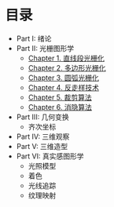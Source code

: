 # 目录
- Part I: 绪论
- Part II: 光栅图形学
  - [Chapter 1. 直线段光栅化](光栅图形学/1.直线段光栅化.md)
  - [Chapter 2. 多边形光栅化](光栅图形学/2.多边形光栅化.md)
  - [Chapter 3. 圆弧光栅化](光栅图形学/3.圆弧光栅化.md)
  - [Chapter 4. 反走样技术](光栅图形学/4.反走样技术.md)
  - [Chapter 5. 裁剪算法](光栅图形学/5.裁剪算法.md)
  - [Chapter 6. 消隐算法](光栅图形学/6.消隐算法.md)
- Part III: 几何变换
  - 齐次坐标
- Part IV: 三维观察
- Part V: 三维造型
- Part VI: 真实感图形学
  - 光照模型
  - 着色
  - 光线追踪
  - 纹理映射

